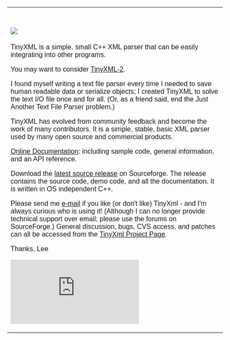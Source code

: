 <table width="100%" border="0">

<tbody>

<tr>

<td width="503" valign="top" height="424">

# <font face="Arial, Helvetica, sans-serif">![](http://www.grinninglizard.com/tinyxml/tinyxml.jpg)</font>

<font face="Arial, Helvetica, sans-serif">TinyXML is a simple, small C++ XML parser that can be easily integrating into other programs.</font>

<font face="Arial, Helvetica, sans-serif">You may want to consider [TinyXML-2](http://www.grinninglizard.com/tinyxml2/index.html).</font>

<font face="Arial, Helvetica, sans-serif">I found myself writing a text file parser every time I needed to save human readable data or serialize objects; I created TinyXML to solve the text I/O file once and for all. (Or, as a friend said, end the Just Another Text File Parser problem.)</font>

<font face="Arial, Helvetica, sans-serif">TinyXML has evolved from community feedback and become the work of many contributors. It is a simple, stable, basic XML parser used by many open source and commercial products.</font>

<font face="Arial, Helvetica, sans-serif">[Online Documentation](http://www.grinninglizard.com/tinyxmldocs/index.html): including sample code, general information, and an API reference.</font>

<font face="Arial, Helvetica, sans-serif">Download the [latest source release](http://www.sourceforge.net/projects/tinyxml) on Sourceforge. The release contains the source code, demo code, and all the documentation. It is written in OS independent C++.</font>

<font face="Arial, Helvetica, sans-serif">Please send me [e-mail](mailto:leethomason@mindspring.com) if you like (or don't like) TinyXml - and I'm always curious who is using it! (Although I can no longer provide technical support over email; please use the forums on SourceForge.) General discussion, bugs, CVS access, and patches can all be accessed from the [TinyXml Project Page](http://www.sourceforge.net/projects/tinyxml/).</font>

<font face="Arial, Helvetica, sans-serif">Thanks, Lee</font>

<font face="Arial, Helvetica, sans-serif">[![SourceForge Logo](http://sourceforge.net/sflogo.php?group_id=13559&type=1) ](http://sourceforge.net) </font> 

</td>

</tr>

</tbody>

</table>
